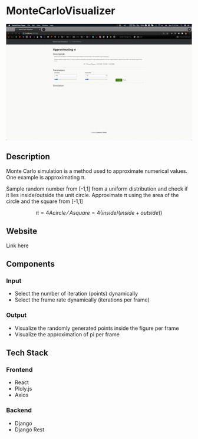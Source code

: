 # MonteCarloVisualizer
 
 
<img src="/images/montecarlo.gif" width="800"/>
 
## Description
Monte Carlo simulation is a method used to approximate numerical values. One example is approximating π.

Sample random number from [-1,1] from a uniform distribution and check if it lies inside/outside the unit circle. Approximate π using the area of the circle and the square from [-1,1]

$$
π = 4 Acircle ⁄ Asquare = 4 (inside / (inside + outside))
$$

## Website
Link here

## Components
### Input
* Select the number of iteration (points) dynamically
* Select the frame rate dynamically (iterations per frame)

### Output
* Visualize the randomly generated points inside the figure per frame
* Visualize the approximation of pi per frame

## Tech Stack
### Frontend
* React
* Ploly.js
* Axios

### Backend
* Django
* Django Rest 




